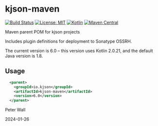 # kjson-maven

[![Build Status](https://github.com/pwall567/kjson-maven/actions/workflows/deploy.yml/badge.svg)](https://github.com/pwall567/kjson-maven/actions/workflows/deploy.yml)
[![License: MIT](https://img.shields.io/badge/License-MIT-yellow.svg)](https://opensource.org/licenses/MIT)
[![Kotlin](https://img.shields.io/static/v1?label=Kotlin&message=v1.9.24&color=7f52ff&logo=kotlin&logoColor=7f52ff)](https://github.com/JetBrains/kotlin/releases/tag/v1.9.24)
[![Maven Central](https://img.shields.io/maven-central/v/io.kjson/kjson-maven?label=Maven%20Central)](https://search.maven.org/search?q=g:%22io.kjson%22%20AND%20a:%22kjson-maven%22)

Maven parent POM for kjson projects

Includes plugin definitions for deployment to Sonatype OSSRH.

The current version is 6.0 &ndash; this version uses Kotlin 2.0.21, and the default Java version is 1.8.

## Usage

```xml
  <parent>
    <groupId>io.kjson</groupId>
    <artifactId>kjson-maven</artifactId>
    <version>6.0</version>
  </parent>
```

Peter Wall

2024-01-26
